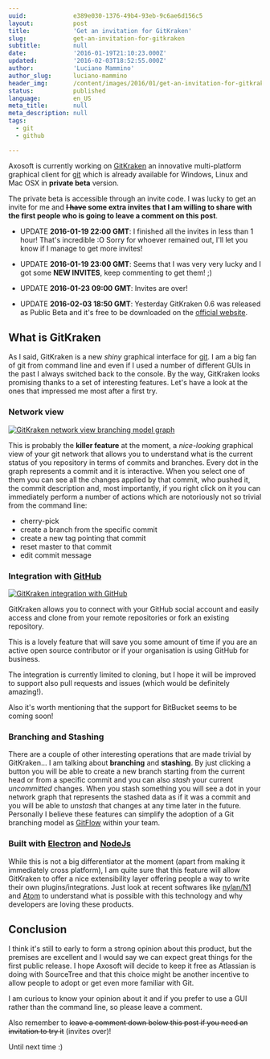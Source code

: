 ```yaml
---
uuid:             e389e030-1376-49b4-93eb-9c6ae6d156c5
layout:           post
title:            'Get an invitation for GitKraken'
slug:             get-an-invitation-for-gitkraken
subtitle:         null
date:             '2016-01-19T21:10:23.000Z'
updated:          '2016-02-03T18:52:55.000Z'
author:           'Luciano Mammino'
author_slug:      luciano-mammino
header_img:       /content/images/2016/01/get-an-invitation-for-gitkraken-loige-co-luciano-mammino.png
status:           published
language:         en_US
meta_title:       null
meta_description: null
tags:
  - git
  - github

---
```


Axosoft is currently working on [GitKraken](http://www.gitkraken.com/) an innovative multi-platform graphical client for [git](/tag/git) which is already available for Windows, Linux and Mac OSX in **private beta** version.

The private beta is accessible through an invite code. 
I was lucky to get an invite for me and **~~I have~~ some extra invites that I am willing to share with the first people who is going to leave a comment on this post**.

- UPDATE **2016-01-19 22:00 GMT**: I finished all the invites in less than 1 hour! That's incredible :O Sorry for whoever remained out, I'll let you know if I manage to get more invites!

- UPDATE **2016-01-19 23:00 GMT**: Seems that I was very very lucky and I got some **NEW INVITES**, keep commenting to get them! ;)

- UPDATE **2016-01-23 09:00 GMT**: Invites are over!

- UPDATE **2016-02-03 18:50 GMT**: Yesterday GitKraken 0.6 was released as Public Beta and it's free to be downloaded on the [official website](http://www.gitkraken.com/).


## What is GitKraken

As I said, GitKraken is a new *shiny* graphical interface for [git](/tag/git). I am a big fan of git from command line and even if I used a number of different GUIs in the past I always switched back to the console.
By the way, GitKraken looks promising thanks to a set of interesting features. Let's have a look at the ones that impressed me most after a first try.


### Network view

[![GitKraken network view branching model graph](/content/images/2016/01/gitkraken-network-view-loige-co-luciano-mammino-small-1.png)](/content/images/2016/01/gitkraken-network-view-loige-co-luciano-mammino-big.png)

This is probably the **killer feature** at the moment, a *nice-looking* graphical view of your git network that allows you to understand what is the current status of you repository in terms of commits and branches. Every dot in the graph represents a commit and it is interactive. When you select one of them you can see all the changes applied by that commit, who pushed it, the commit description and, most importantly, if you right click on it you can immediately perform a number of actions which are notoriously not so trivial from the command line: 

- cherry-pick
- create a branch from the specific commit
- create a new tag pointing that commit
- reset master to that commit
- edit commit message


### Integration with [GitHub](/tag/github)

[![GitKraken integration with GitHub](/content/images/2016/01/gitkraken-github-integration-loige-co-luciano-mammino-small.png)](/content/images/2016/01/gitkraken-github-integration-loige-co-luciano-mammino-big.png)

GitKraken allows you to connect with your GitHub social account and easily access and clone from your remote repositories or fork an existing repository.

This is a lovely feature that will save you some amount of time if you are an active open source contributor or if your organisation is using GitHub for business.

The integration is currently limited to cloning, but I hope it will be improved to support also pull requests and issues (which would be definitely amazing!).

Also it's worth mentioning that the support for BitBucket seems to be coming soon!


### Branching and Stashing

There are a couple of other interesting operations that are made trivial by GitKraken...
I am talking about **branching** and **stashing**. By just clicking a button you will be able to create a new branch starting from the current head or from a specific commit and you can also *stash* your current *uncommitted* changes. When you stash something you will see a dot in your network graph that represents the stashed data as if it was a commit and you will be able to *unstash* that changes at any time later in the future.
Personally I believe these features can simplify the adoption of a Git branching model as [GitFlow](http://nvie.com/posts/a-successful-git-branching-model/) within your team.


### Built with [Electron](http://electron.atom.io/) and [NodeJs](/tag/node-js)

While this is not a big differentiator at the moment (apart from making it immediately cross platform), I am quite sure that this feature will allow GitKraken to offer a nice extensibility layer offering people a way to write their own plugins/integrations.
Just look at recent softwares like [nylan/N1](https://github.com/nylas/N1) and [Atom](/3-invitations-to-try-atom-io/) to understand what is possible with this technology and why developers are loving these products.


## Conclusion

I think it's still to early to form a strong opinion about this product, but the premises are excellent and I would say we can expect great things for the first public release. I hope Axosoft will decide to keep it free as Atlassian is doing with SourceTree and that this choice might be another incentive to allow people to adopt or get even more familiar with Git.

I am curious to know your opinion about it and if you prefer to use a GUI rather than the command line, so please leave a comment.

Also remember to ~~leave a comment down below this post if you need an invitation to try it~~ (invites over)!

Until next time :)
